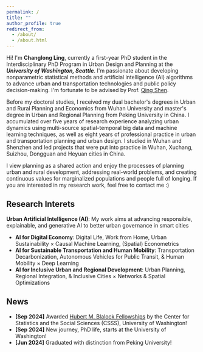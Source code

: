 ```yaml
---
permalink: /
title: ""
author_profile: true
redirect_from: 
  - /about/
  - /about.html
---
```


Hi! I'm **Changlong Ling**, currently a first-year PhD student in the Interdisciplinary PhD Program in Urban Design and Planning at the **_University of Washington, Seattle_**. I'm passionate about developing nonparametric statistical methods and artificial intelligence (AI) algorithms to advance urban and transportation technologies and public policy decision-making. I'm fortunate to be advised by Prof. [Qing Shen](https://urbdp.be.uw.edu/people/qing-shen/). 

Before my doctoral studies, I received my dual bachelor's degrees in Urban and Rural Planning and Economics from Wuhan University and master's degree in Urban and Regional Planning from Peking University in China. I accumulated over five years of research experience analyzing urban dynamics using multi-source spatial-temporal big data and machine learning techniques, as well as eight years of professional practice in urban and transportation planning and urban design. I studied in Wuhan and Shenzhen and led projects that were put into practice in Wuhan, Xuchang, Suizhou, Dongguan and Heyuan cities in China.

I view planning as a shared action and enjoy the processes of planning urban and rural development, addressing real-world problems, and creating continuous values for marginalized populations and people full of longing. If you are interested in my research work, feel free to contact me :)

Research Interets
-----
**Urban Artificial Intelligence (AI)**: My work aims at advancing responsible, explainable, and generative AI to better urban governance in smart cities
- **AI for Digital Economy**: Digital Life, Work from Home, Urban Sustainability × Causal Machine Learning, (Spatial) Econometrics
- **AI for Sustainable Transportation and Human Mobility**: Transportation Decarbonization, Autonomous Vehicles for Public Transit, & Human Mobility × Deep Learning
- **AI for Inclusive Urban and Regional Development**: Urban Planning, Regional Integration, & Inclusive Cities × Networks & Spatial Optimizations

News
-----
- **[Sep 2024]** Awarded [Hubert M. Blalock Fellowships](https://csss.uw.edu/about/blalock-fellowship) by the Center for Statistics and the Social Sciences (CSSS), University of Washington!
- **[Sep 2024]** New journey, PhD life, starts at the University of Washington!
- **[Jun 2024]** Graduated with distinction from Peking University!
